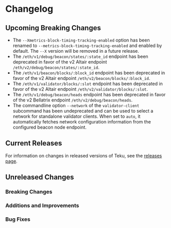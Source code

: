 # Changelog

## Upcoming Breaking Changes
- The `--Xmetrics-block-timing-tracking-enabled` option has been renamed to `--metrics-block-timing-tracking-enabled` and enabled by default. The `--X` version will be removed in a future release.
- The `/eth/v1/debug/beacon/states/:state_id` endpoint has been deprecated in favor of the v2 Altair endpoint `/eth/v2/debug/beacon/states/:state_id`.
- The `/eth/v1/beacon/blocks/:block_id` endpoint has been deprecated in favor of the v2 Altair endpoint `/eth/v2/beacon/blocks/:block_id`.
- The `/eth/v1/validator/blocks/:slot` endpoint has been deprecated in favor of the v2 Altair endpoint `/eth/v2/validator/blocks/:slot`.
- The `/eth/v1/debug/beacon/heads` endpoint has been deprecated in favor of the v2 Bellatrix endpoint `/eth/v2/debug/beacon/heads`.
- The commandline option `--network` of the `validator-client` subcommand has been undeprecated and can be used to select a network for standalone validator clients. When set to `auto`, it automatically
  fetches network configuration information from the configured beacon node endpoint.

## Current Releases
For information on changes in released versions of Teku, see the [releases page](https://github.com/ConsenSys/teku/releases).

## Unreleased Changes

### Breaking Changes

### Additions and Improvements

### Bug Fixes

